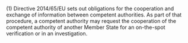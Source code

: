 (1) Directive 2014/65/EU sets out obligations for the cooperation and exchange of information between competent authorities. As part of that procedure, a competent authority may request the cooperation of the competent authority of another Member State for an on-the-spot verification or in an investigation.